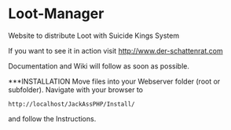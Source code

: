 Loot-Manager
============

Website to distribute Loot with Suicide Kings System

If you want to see it in action visit http://www.der-schattenrat.com

Documentation and Wiki will follow as soon as possible.

***INSTALLATION
Move files into your Webserver folder (root or subfolder). Navigate with your
browser to
```
http://localhost/JackAssPHP/Install/
```
and follow the Instructions.

